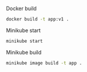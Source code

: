 Docker build

```sh
docker build -t app:v1 .
```

Minikube start

```sh
minikube start
```

Minikube build

```sh
minikube image build -t app .
```




